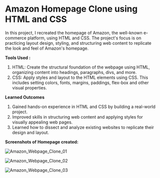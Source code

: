 # Amazon Homepage Clone using HTML and CSS

In this project, I recreated the homepage of Amazon, the well-known e-commerce platform, using HTML and CSS. The project's focus is on practicing layout design, styling, and structuring web content to replicate the look and feel of Amazon's homepage.

**Tools Used :**

1. HTML: Create the structural foundation of the webpage using HTML, organizing content into headings, paragraphs, divs, and more.
2. CSS: Apply styles and layout to the HTML elements using CSS. This includes setting colors, fonts, margins, paddings, flex-box and other visual properties.

**Learned Outcomes**
1. Gained hands-on experience in HTML and CSS by building a real-world project.
2. Improved skills in structuring web content and applying styles for visually appealing web pages.
3. Learned how to dissect and analyze existing websites to replicate their design and layout.

**Screenshots of Homepage created:**

![Amazon_Webpage_Clone_01](https://github.com/Vikas-919/Amazon_Homepage_Clone/assets/142529224/eece59ee-a323-4d02-a5dc-cc51623deae8)

![Amazon_Webpage_Clone_02](https://github.com/Vikas-919/Amazon_Homepage_Clone/assets/142529224/3d0e818d-5abe-409a-85aa-e8fbd25224bd)

![Amazon_Webpage_Clone_03](https://github.com/Vikas-919/Amazon_Homepage_Clone/assets/142529224/3103ba0c-2f2a-4bb0-b7a9-7ba2d3ba1455)

